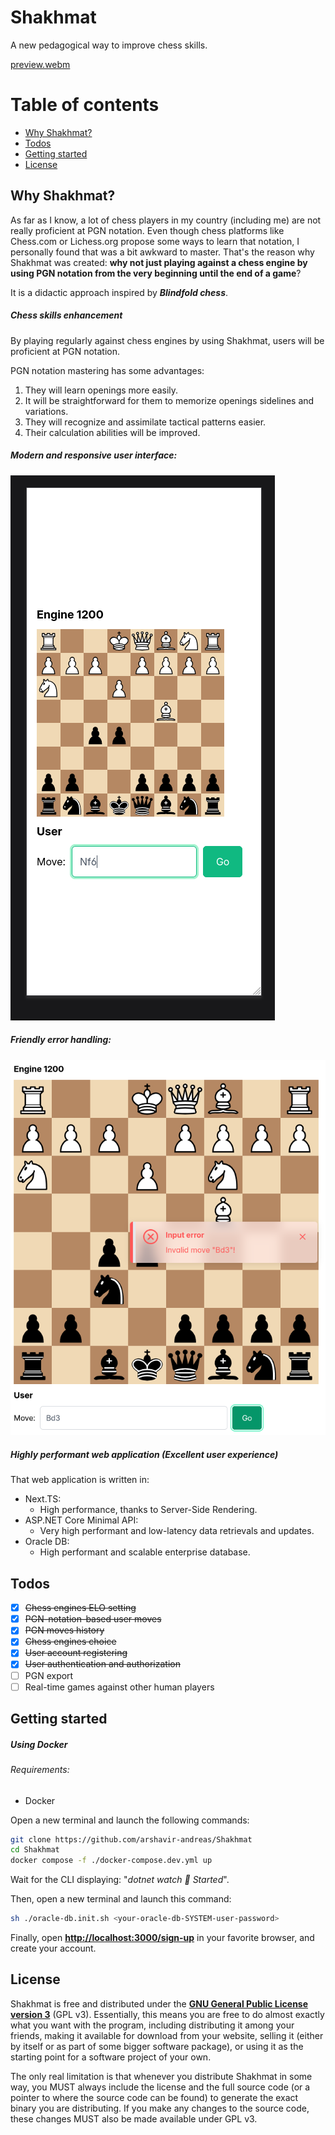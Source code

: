 # Shakhmat

A new pedagogical way to improve chess skills.

[preview.webm](https://github.com/user-attachments/assets/5a50ab63-64f9-4f35-be49-6e7fda61cd3c)

# Table of contents

- [Why Shakhmat?](#why-shakhmat)
- [Todos](#todos "Features")
- [Getting started](#getting-started)
- [License](#license)

## Why Shakhmat?

As far as I know, a lot of chess players in my country (including me) are not really proficient at PGN notation. Even though chess platforms like Chess.com or Lichess.org propose some ways to learn that notation, I personally found that was a bit awkward to master. That's the reason why Shakhmat was created: **why not just playing against a chess engine by using PGN notation from the very beginning until the end of a game**?

It is a didactic approach inspired by ***Blindfold chess***.

##### Chess skills enhancement

By playing regularly against chess engines by using Shakhmat, users will be proficient at PGN notation.

PGN notation mastering has some advantages:

1. They will learn openings more easily.
2. It will be straightforward for them to memorize openings sidelines and variations.
3. They will recognize and assimilate tactical patterns easier.
4. Their calculation abilities will be improved.

##### Modern and responsive user interface:

![1726143997279](docs/mobile-version.png)

##### Friendly error handling:

![1726144142931](docs/error-handling.png)

##### Highly performant web application (Excellent user experience)

That web application is written in:

* Next.TS:
  - High performance, thanks to Server-Side Rendering.
* ASP.NET Core Minimal API:
  - Very high performant and low-latency data retrievals and updates.
* Oracle DB:
  - High performant and scalable enterprise database.

## Todos

* [X] ~~Chess engines ELO setting~~
* [X] ~~PGN-notation-based user moves~~
* [X] ~~PGN moves history~~
* [X] ~~Chess engines choice~~
* [X] ~~User account registering~~
* [X] ~~User authentication and authorization~~
* [ ] PGN export
* [ ] Real-time games against other human players

## Getting started

##### Using Docker

###### Requirements:

- Docker

Open a new terminal and launch the following commands:

```bash
git clone https://github.com/arshavir-andreas/Shakhmat
cd Shakhmat
docker compose -f ./docker-compose.dev.yml up
```

Wait for the CLI displaying: "*dotnet watch 🚀 Started*".

Then, open a new terminal and launch this command:

```bash
sh ./oracle-db.init.sh <your-oracle-db-SYSTEM-user-password>
```

Finally, open [**http://localhost:3000/sign-up**](http://localhost:3000/sign-up) in your favorite browser, and create your account.

## License

Shakhmat is free and distributed under the [**GNU General Public License version 3**](https://github.com/arshavir-andreas/Shakhmat/blob/main/LICENSE) (GPL v3). Essentially, this means you are free to do almost exactly what you want with the program, including distributing it among your friends, making it available for download from your website, selling it (either by itself or as part of some bigger software package), or using it as the starting point for a software project of your own.

The only real limitation is that whenever you distribute Shakhmat in some way, you MUST always include the license and the full source code (or a pointer to where the source code can be found) to generate the exact binary you are distributing. If you make any changes to the source code, these changes MUST also be made available under GPL v3.
